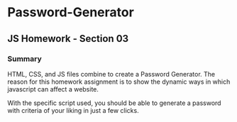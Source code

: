 # Password-Generator #
## JS Homework - Section 03 ##

### Summary

HTML, CSS, and JS files combine to create a Password Generator. 
The reason for this homework assignment is to show the dynamic ways in which javascript can affect a website. 

With the specific script used, you should be able to generate a password with criteria of your liking in just a few clicks. 